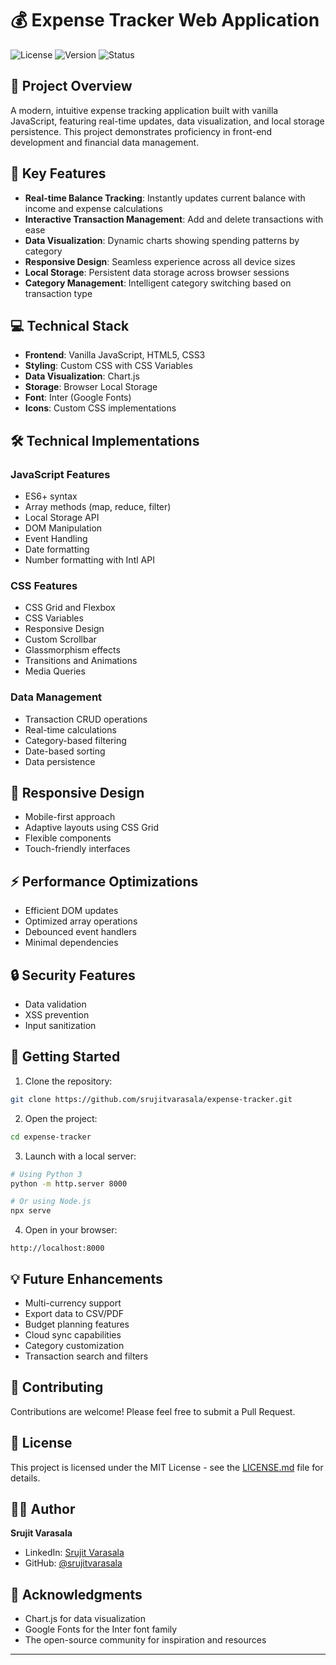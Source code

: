 # 💰 Expense Tracker Web Application

![License](https://img.shields.io/badge/license-MIT-blue.svg)
![Version](https://img.shields.io/badge/version-1.0.0-green.svg)
![Status](https://img.shields.io/badge/status-active-success.svg)

## 🌟 Project Overview

A modern, intuitive expense tracking application built with vanilla JavaScript, featuring real-time updates, data visualization, and local storage persistence. This project demonstrates proficiency in front-end development and financial data management.

## 🚀 Key Features

- **Real-time Balance Tracking**: Instantly updates current balance with income and expense calculations
- **Interactive Transaction Management**: Add and delete transactions with ease
- **Data Visualization**: Dynamic charts showing spending patterns by category
- **Responsive Design**: Seamless experience across all device sizes
- **Local Storage**: Persistent data storage across browser sessions
- **Category Management**: Intelligent category switching based on transaction type

## 💻 Technical Stack

- **Frontend**: Vanilla JavaScript, HTML5, CSS3
- **Styling**: Custom CSS with CSS Variables
- **Data Visualization**: Chart.js
- **Storage**: Browser Local Storage
- **Font**: Inter (Google Fonts)
- **Icons**: Custom CSS implementations

## 🛠️ Technical Implementations

### JavaScript Features
- ES6+ syntax
- Array methods (map, reduce, filter)
- Local Storage API
- DOM Manipulation
- Event Handling
- Date formatting
- Number formatting with Intl API

### CSS Features
- CSS Grid and Flexbox
- CSS Variables
- Responsive Design
- Custom Scrollbar
- Glassmorphism effects
- Transitions and Animations
- Media Queries

### Data Management
- Transaction CRUD operations
- Real-time calculations
- Category-based filtering
- Date-based sorting
- Data persistence

## 📱 Responsive Design
- Mobile-first approach
- Adaptive layouts using CSS Grid
- Flexible components
- Touch-friendly interfaces

## ⚡ Performance Optimizations
- Efficient DOM updates
- Optimized array operations
- Debounced event handlers
- Minimal dependencies

## 🔒 Security Features
- Data validation
- XSS prevention
- Input sanitization

## 🚀 Getting Started

1. Clone the repository:
```bash
git clone https://github.com/srujitvarasala/expense-tracker.git
```

2. Open the project:
```bash
cd expense-tracker
```

3. Launch with a local server:
```bash
# Using Python 3
python -m http.server 8000

# Or using Node.js
npx serve
```

4. Open in your browser:
```
http://localhost:8000
```

## 💡 Future Enhancements

-  Multi-currency support
-  Export data to CSV/PDF
-  Budget planning features
- Cloud sync capabilities
- Category customization
- Transaction search and filters

## 🤝 Contributing

Contributions are welcome! Please feel free to submit a Pull Request.

## 📝 License

This project is licensed under the MIT License - see the [LICENSE.md](LICENSE.md) file for details.

## 👨‍💻 Author

**Srujit Varasala**
- LinkedIn: [Srujit Varasala](https://www.linkedin.com/in/srujitvarasala/)
- GitHub: [@srujitvarasala](https://github.com/srujit12091997)

## 🙏 Acknowledgments

- Chart.js for data visualization
- Google Fonts for the Inter font family
- The open-source community for inspiration and resources

---